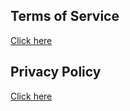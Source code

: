 ## Terms of Service

[Click here](http://example.com)

## Privacy Policy

[Click here](http://example.com)